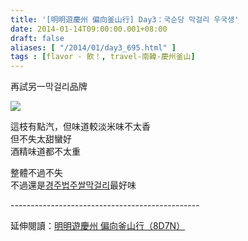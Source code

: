 ```yaml
---
title: '[明明遊慶州 偏向釜山行] Day3：국순당 막걸리 우국생'
date: 2014-01-14T09:00:00.001+08:00
draft: false
aliases: [ "/2014/01/day3_695.html" ]
tags : [flavor - 飲！, travel-南韓-慶州釜山]
---
```


再試另一막걸리品牌  

![](/images/busanjj3a.jpg)

這枝有點汽，但味道較淡米味不太香  
但不失太甜蠻好  
酒精味道都不太重  
  
整體不過不失  
不過還是[경주법주쌀막걸리](https://hidie.net/busanjj1j/)最好味  
  
\-----------------------------------------------  
  
延伸閱讀：[明明遊慶州 偏向釜山行（8D7N）](https://hidie.net/busanjj8d7n/)
